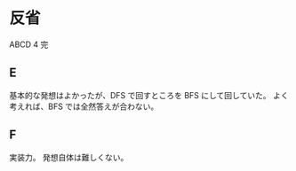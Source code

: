 # 反省

ABCD 4 完

## E

基本的な発想はよかったが、DFS で回すところを BFS にして回していた。
よく考えれば、BFS では全然答えが合わない。

## F

実装力。 発想自体は難しくない。

